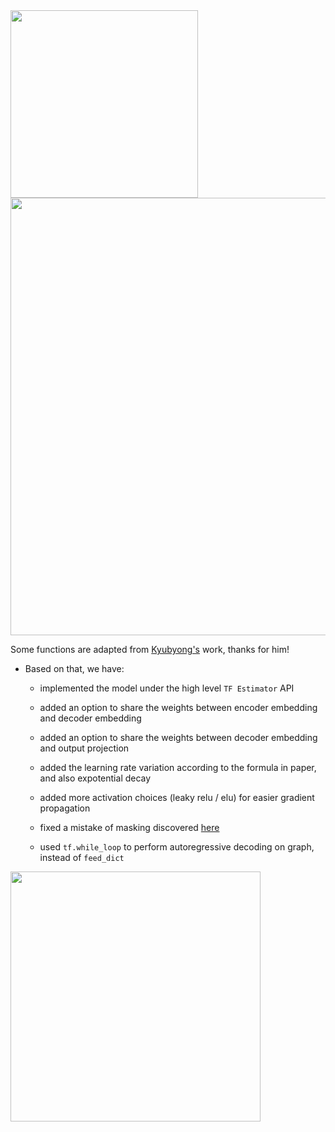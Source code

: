 <img src="https://github.com/zhedongzheng/finch/blob/master/nlp-models/assets/transformer.png" width="300">

<img src="https://github.com/zhedongzheng/finch/blob/master/nlp-models/assets/multihead_attn.png" width='700'>

Some functions are adapted from [Kyubyong's](https://github.com/Kyubyong/transformer) work, thanks for him!

* Based on that, we have:
    * implemented the model under the high level ```TF Estimator``` API

    * added an option to share the weights between encoder embedding and decoder embedding

    * added an option to share the weights between decoder embedding and output projection

    * added the learning rate variation according to the formula in paper, and also expotential decay

    * added more activation choices (leaky relu / elu) for easier gradient propagation

    * fixed a mistake of masking discovered [here](https://github.com/Kyubyong/transformer/issues/3)

    * used ```tf.while_loop``` to perform autoregressive decoding on graph, instead of ```feed_dict```

<img src="https://github.com/zhedongzheng/finch/blob/master/nlp-models/assets/transform20fps.gif" height='400'>
